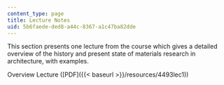 ```yaml
---
content_type: page
title: Lecture Notes
uid: 5b6faede-ded8-a44c-8367-a1c47ba82dde
---
```


This section presents one lecture from the course which gives a detailed overview of the history and present state of materials research in architecture, with examples.

Overview Lecture ([PDF]({{< baseurl >}}/resources/4493lec1))